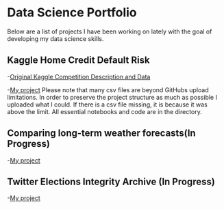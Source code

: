 # Data Science Portfolio

Below are a list of projects I have been working on lately with the goal of developing my data science skills. 

## Kaggle Home Credit Default Risk

-[Original Kaggle Competition Description and Data](https://www.kaggle.com/c/home-credit-default-risk)

-[My project](Kaggle_Home_Credit_Default_Risk/) Please note that many csv files are beyond GitHubs upload limitations. In order to preserve the project structure as much as possible I uploaded what I could. If there is a csv file missing, it is because it was above the limit. All essential notebooks and code are in the directory.


## Comparing long-term weather forecasts(In Progress)

-[My project](Comparing_long-term_weather_forecasts/) 


## Twitter Elections Integrity Archive (In Progress)

-[My project](Twitter_Elections_Integrity_Archive/)
